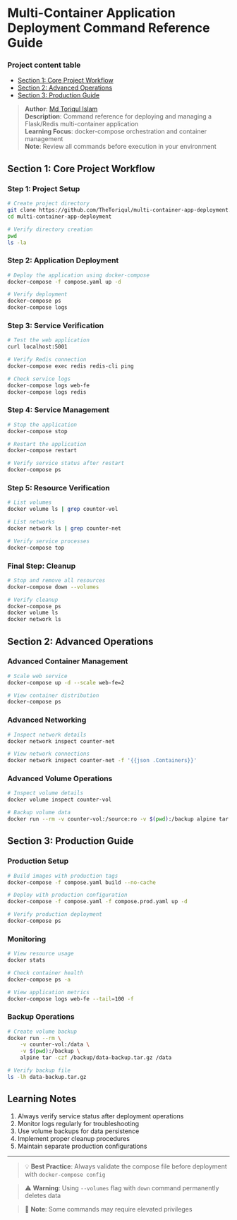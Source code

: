 # Multi-Container Application Deployment Command Reference Guide

### Project content table
- [Section 1: Core Project Workflow](#section-1-core-project-workflow)
- [Section 2: Advanced Operations](#section-2-advanced-operations)
- [Section 3: Production Guide](#section-3-production-guide)

> **Author**: [Md Toriqul Islam](https://linkedin.com/in/TheToriqul)  
> **Description**: Command reference for deploying and managing a Flask/Redis multi-container application  
> **Learning Focus**: docker-compose orchestration and container management  
> **Note**: Review all commands before execution in your environment

## Section 1: Core Project Workflow

### Step 1: Project Setup
```bash
# Create project directory
git clone https://github.com/TheToriqul/multi-container-app-deployment.git
cd multi-container-app-deployment

# Verify directory creation
pwd
ls -la
```

### Step 2: Application Deployment
```bash
# Deploy the application using docker-compose
docker-compose -f compose.yaml up -d

# Verify deployment
docker-compose ps
docker-compose logs
```

### Step 3: Service Verification
```bash
# Test the web application
curl localhost:5001

# Verify Redis connection
docker-compose exec redis redis-cli ping

# Check service logs
docker-compose logs web-fe
docker-compose logs redis
```

### Step 4: Service Management
```bash
# Stop the application
docker-compose stop

# Restart the application
docker-compose restart

# Verify service status after restart
docker-compose ps
```

### Step 5: Resource Verification
```bash
# List volumes
docker volume ls | grep counter-vol

# List networks
docker network ls | grep counter-net

# Verify service processes
docker-compose top
```

### Final Step: Cleanup
```bash
# Stop and remove all resources
docker-compose down --volumes

# Verify cleanup
docker-compose ps
docker volume ls
docker network ls
```

## Section 2: Advanced Operations

### Advanced Container Management
```bash
# Scale web service
docker-compose up -d --scale web-fe=2

# View container distribution
docker-compose ps
```

### Advanced Networking
```bash
# Inspect network details
docker network inspect counter-net

# View network connections
docker network inspect counter-net -f '{{json .Containers}}'
```

### Advanced Volume Operations
```bash
# Inspect volume details
docker volume inspect counter-vol

# Backup volume data
docker run --rm -v counter-vol:/source:ro -v $(pwd):/backup alpine tar -czf /backup/counter-vol-backup.tar.gz -C /source .
```

## Section 3: Production Guide

### Production Setup
```bash
# Build images with production tags
docker-compose -f compose.yaml build --no-cache

# Deploy with production configuration
docker-compose -f compose.yaml -f compose.prod.yaml up -d

# Verify production deployment
docker-compose ps
```

### Monitoring
```bash
# View resource usage
docker stats

# Check container health
docker-compose ps -a

# View application metrics
docker-compose logs web-fe --tail=100 -f
```

### Backup Operations
```bash
# Create volume backup
docker run --rm \
    -v counter-vol:/data \
    -v $(pwd):/backup \
    alpine tar -czf /backup/data-backup.tar.gz /data

# Verify backup file
ls -lh data-backup.tar.gz
```

## Learning Notes

1. Always verify service status after deployment operations
2. Monitor logs regularly for troubleshooting
3. Use volume backups for data persistence
4. Implement proper cleanup procedures
5. Maintain separate production configurations

---

> 💡 **Best Practice**: Always validate the compose file before deployment with `docker-compose config`

> ⚠️ **Warning**: Using `--volumes` flag with `down` command permanently deletes data

> 📝 **Note**: Some commands may require elevated privileges